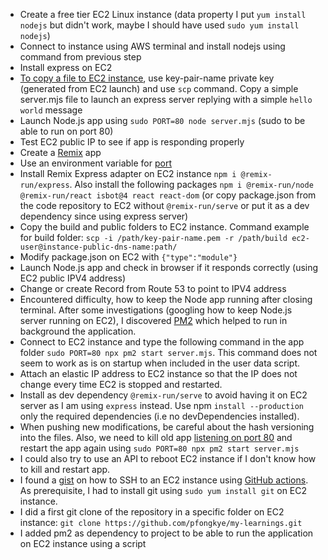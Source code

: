 - Create a free tier EC2 Linux instance (data property I put `yum install nodejs` but didn't work, maybe I should have used `sudo yum install nodejs`)
- Connect to instance using AWS terminal and install nodejs using command from previous step
- Install express on EC2
- [To copy a file to EC2 instance](https://docs.aws.amazon.com/AWSEC2/latest/UserGuide/connect-linux-inst-ssh.html#linux-file-transfer-scp), use key-pair-name private key (generated from EC2 launch) and use `scp` command. Copy a simple server.mjs file to launch an express server replying with a simple `hello world` message
- Launch Node.js app using `sudo PORT=80 node server.mjs` (sudo to be able to run on port 80)
- Test EC2 public IP to see if app is responding properly
- Create a [Remix](https://remix.run/docs/en/main/start/quickstart#installation) app 
- Use an environment variable for [port](https://remix.run/docs/en/main/other-api/serve#port-environment-variable)
- Install Remix Express adapter on EC2 instance `npm i @remix-run/express`. Also install the following packages `npm i @remix-run/node @remix-run/react isbot@4 react react-dom` (or copy package.json from the code repository to EC2 without `@remix-run/serve` or put it as a dev dependency since using express server)
- Copy the build and public folders to EC2 instance. Command example for build folder: `scp -i /path/key-pair-name.pem -r /path/build ec2-user@instance-public-dns-name:path/`
- Modify package.json on EC2 with `{"type":"module"}`
- Launch Node.js app and check in browser if it responds correctly (using EC2 public IPV4 address)
- Change or create Record from Route 53 to point to IPV4 address
- Encountered difficulty, how to keep the Node app running after closing terminal. After some investigations (googling how to keep Node.js server running on EC2), I discovered [PM2](https://pm2.keymetrics.io/) which helped to run in background the application.
- Connect to EC2 instance and type the following command in the app folder `sudo PORT=80 npx pm2 start server.mjs`. This command does not seem to work as is on startup when included in the user data script.
- Attach an elastic IP address to EC2 instance so that the IP does not change every time EC2 is stopped and restarted.
- Install as dev dependency `@remix-run/serve` to avoid having it on EC2 server as I am using `express` instead. Use npm `install --production` only the required dependencies (i.e no devDependencies installed).
- When pushing new modifications, be careful about the hash versioning into the files. Also, we need to kill old app [listening on port 80](https://www.cyberciti.biz/faq/find-linux-what-running-on-port-80-command/) and restart the app again using `sudo PORT=80 npx pm2 start server.mjs`
- I could also try to use an API to reboot EC2 instance if I don't know how to kill and restart app.
- I found a [gist](https://gist.github.com/raviagheda/c69ae5e884f4490b1af656dbd80c00dd) on how to SSH to an EC2 instance using [GitHub actions](https://docs.github.com/en/actions/using-workflows/workflow-syntax-for-github-actions). As prerequisite, I had to install git using `sudo yum install git` on EC2 instance.
- I did a first git clone of the repository in a specific folder on EC2 instance: `git clone https://github.com/pfongkye/my-learnings.git`
- I added pm2 as dependency to project to be able to run the application on EC2 instance using a script